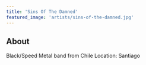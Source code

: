 ```yaml
---
title: 'Sins Of The Damned'
featured_image: 'artists/sins-of-the-damned.jpg'
---
```


## About

Black/Speed Metal band from Chile
Location: Santiago
